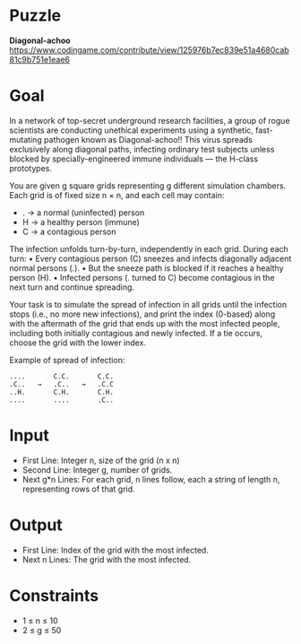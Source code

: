 # Puzzle
**Diagonal-achoo** https://www.codingame.com/contribute/view/125976b7ec839e51a4680cab81c9b751e1eae6

# Goal
In a network of top-secret underground research facilities, a group of rogue scientists are conducting unethical experiments using a synthetic, fast-mutating pathogen known as Diagonal-achoo!! This virus spreads exclusively along diagonal paths, infecting ordinary test subjects unless blocked by specially-engineered immune individuals — the H-class prototypes.

You are given g square grids representing g different simulation chambers. Each grid is of fixed size n × n, and each cell may contain:
* . → a normal (uninfected) person
* H → a healthy person (immune)
* C → a contagious person

The infection unfolds turn-by-turn, independently in each grid. During each turn:
• Every contagious person (C) sneezes and infects diagonally adjacent normal persons (.).
• But the sneeze path is blocked if it reaches a healthy person (H).
• Infected persons (. turned to C) become contagious in the next turn and continue spreading.

Your task is to simulate the spread of infection in all grids until the infection stops (i.e., no more new infections), and print the index (0-based) along with the aftermath of the grid that ends up with the most infected people, including both initially contagious and newly infected. If a tie occurs, choose the grid with the lower index.

Example of spread of infection:
```
....       C.C.       C.C.
.C..   →   .C..   →   .C.C
..H.       C.H.       C.H.
....       ....       .C..
```

# Input
* First Line: Integer n, size of the grid (n x n)
* Second Line: Integer g, number of grids.
* Next g*n Lines: For each grid, n lines follow, each a string of length n, representing rows of that grid.

# Output
* First Line: Index of the grid with the most infected.
* Next n Lines: The grid with the most infected.

# Constraints
* 1 ≤ n ≤ 10
* 2 ≤ g ≤ 50
